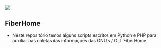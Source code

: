 # ![](https://iconape.com/wp-content/files/ix/351536/svg/351536.svg)

## FiberHome

- Neste repositório temos alguns scripts escritos em Python e PHP para auxiliar nas coletas das informações das ONU's / OLT FiberHome

